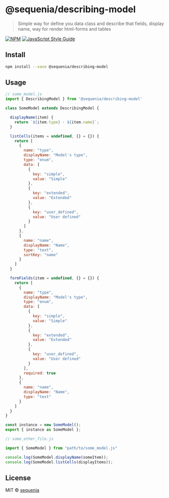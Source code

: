 # @sequenia/describing-model

> Simple way for define you data class and describe that fields, display name, way for render html-forms and tables

[![NPM](https://img.shields.io/npm/v/@sequenia/describing-model.svg)](https://www.npmjs.com/package/@sequenia/describing-model) [![JavaScript Style Guide](https://img.shields.io/badge/code_style-standard-brightgreen.svg)](https://standardjs.com)

## Install

```bash
npm install --save @sequenia/describing-model
```

## Usage

```jsx
// some_model.js
import { DescribingModel } from '@sequenia/describing-model'

class SomeModel extends DescribingModel {

  displayName(item) {
    return `${item.type} - ${item.name}`;
  }

  listCells(items = undefined, {} = {}) {
    return [
      {
        name: "type",
        displayName: "Model's type",
        type: "enum",
        data: [
          {
            key: "simple",
            value: "Simple"
          },
          {
            key: "extended",
            value: "Extended"
          },
          {
            key: "user_defined",
            value: "User defined"
          }
        ]
      },
      {
        name: "name",
        displayName: "Name",
        type: "text",
        sortKey: "name"
      }
    ]
  }

  formFields(item = undefined, {} = {}) {
    return [
      {
        name: "type",
        displayName: "Model's type",
        type: "enum",
        data: [
          {
            key: "simple",
            value: "Simple"
          },
          {
            key: "extended",
            value: "Extended"
          },
          {
            key: "user_defined",
            value: "User defined"
          }
        ],
        required: true
      },
      {
        name: "name",
        displayName: "Name",
        type: "text"
      }
    ]
  }
}

const instance = new SomeModel();
export { instance as SomeModel };

// some_other_file.js

import { SomeModel } from "path/to/some_model.js"

console.log(SomeModel.displayName(someItem));
console.log(SomeModel.listCells(displayItems));
```

## License

MIT © [sequenia](https://github.com/sequenia)
